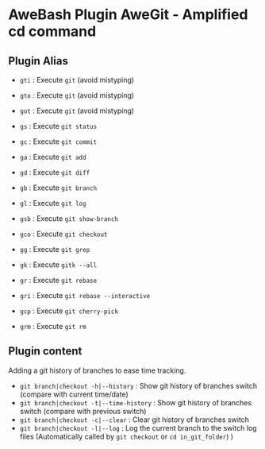 AweBash Plugin AweGit - Amplified cd command
============================================
 
Plugin Alias
------------

- `gti` : Execute `git` (avoid mistyping)
- `gto` : Execute `git` (avoid mistyping)
- `got` : Execute `git` (avoid mistyping)

- `gs`  : Execute `git status`
- `gc`  : Execute `git commit`
- `ga`  : Execute `git add`
- `gd`  : Execute `git diff`
- `gb`  : Execute `git branch`
- `gl`  : Execute `git log`
- `gsb` : Execute `git show-branch`
- `gco` : Execute `git checkout`
- `gg`  : Execute `git grep`
- `gk`  : Execute `gitk --all`
- `gr`  : Execute `git rebase`
- `gri` : Execute `git rebase --interactive`
- `gcp` : Execute `git cherry-pick`
- `grm` : Execute `git rm`

Plugin content
--------------

Adding a git history of branches to ease time tracking.
- `git branch|checkout -h|--history` : Show git history of branches switch (compare with current time/date)
- `git branch|checkout -t|--time-history` : Show git history of branches switch (compare with previous switch)
- `git branch|checkout -c|--clear` : Clear git history of branches switch
- `git branch|checkout -l|--log` : Log the current branch to the switch log files (Automatically called by `git checkout` or  `cd in_git_folder`) )